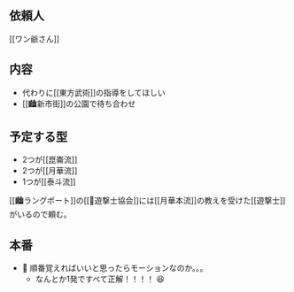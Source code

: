 ## 依頼人

[[ワン爺さん]]

## 内容

- 代わりに[[東方武術]]の指導をしてほしい
- [[🏙️新市街]]の公園で待ち合わせ

## 予定する型

- 2つが[[崑崙流]]
- 2つが[[月華流]]
- 1つが[[泰斗流]]

[[🏙️ラングポート]]の[[🏢遊撃士協会]]には[[月華本流]]の教えを受けた[[遊撃士]]がいるので頼む。

## 本番

- 🤔 順番覚えればいいと思ったらモーションなのか。。。
	- なんとか1発ですべて正解！！！！ 😆
